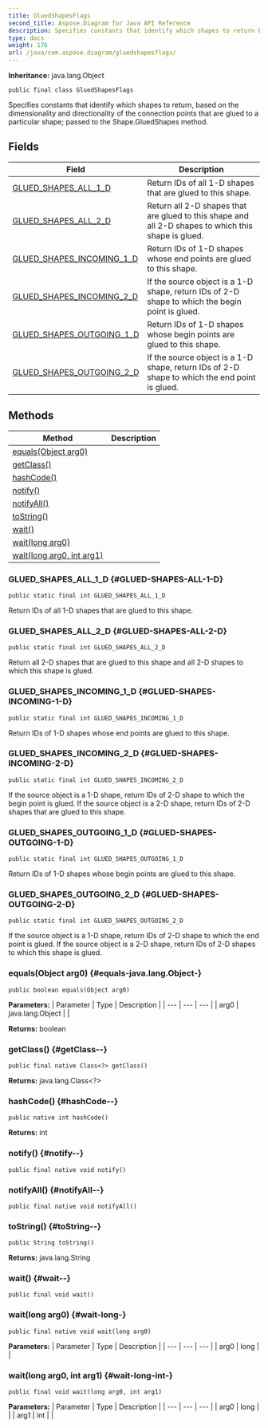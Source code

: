```yaml
---
title: GluedShapesFlags
second_title: Aspose.Diagram for Java API Reference
description: Specifies constants that identify which shapes to return based on the dimensionality and directionality of the connection points that are glued to a particular shape passed to the Shape.GluedShapes method.
type: docs
weight: 176
url: /java/com.aspose.diagram/gluedshapesflags/
---
```


**Inheritance:**
java.lang.Object
```
public final class GluedShapesFlags
```

Specifies constants that identify which shapes to return, based on the dimensionality and directionality of the connection points that are glued to a particular shape; passed to the Shape.GluedShapes method.
## Fields

| Field | Description |
| --- | --- |
| [GLUED_SHAPES_ALL_1_D](#GLUED-SHAPES-ALL-1-D) | Return IDs of all 1-D shapes that are glued to this shape. |
| [GLUED_SHAPES_ALL_2_D](#GLUED-SHAPES-ALL-2-D) | Return all 2-D shapes that are glued to this shape and all 2-D shapes to which this shape is glued. |
| [GLUED_SHAPES_INCOMING_1_D](#GLUED-SHAPES-INCOMING-1-D) | Return IDs of 1-D shapes whose end points are glued to this shape. |
| [GLUED_SHAPES_INCOMING_2_D](#GLUED-SHAPES-INCOMING-2-D) | If the source object is a 1-D shape, return IDs of 2-D shape to which the begin point is glued. |
| [GLUED_SHAPES_OUTGOING_1_D](#GLUED-SHAPES-OUTGOING-1-D) | Return IDs of 1-D shapes whose begin points are glued to this shape. |
| [GLUED_SHAPES_OUTGOING_2_D](#GLUED-SHAPES-OUTGOING-2-D) | If the source object is a 1-D shape, return IDs of 2-D shape to which the end point is glued. |
## Methods

| Method | Description |
| --- | --- |
| [equals(Object arg0)](#equals-java.lang.Object-) |  |
| [getClass()](#getClass--) |  |
| [hashCode()](#hashCode--) |  |
| [notify()](#notify--) |  |
| [notifyAll()](#notifyAll--) |  |
| [toString()](#toString--) |  |
| [wait()](#wait--) |  |
| [wait(long arg0)](#wait-long-) |  |
| [wait(long arg0, int arg1)](#wait-long-int-) |  |
### GLUED_SHAPES_ALL_1_D {#GLUED-SHAPES-ALL-1-D}
```
public static final int GLUED_SHAPES_ALL_1_D
```


Return IDs of all 1-D shapes that are glued to this shape.

### GLUED_SHAPES_ALL_2_D {#GLUED-SHAPES-ALL-2-D}
```
public static final int GLUED_SHAPES_ALL_2_D
```


Return all 2-D shapes that are glued to this shape and all 2-D shapes to which this shape is glued.

### GLUED_SHAPES_INCOMING_1_D {#GLUED-SHAPES-INCOMING-1-D}
```
public static final int GLUED_SHAPES_INCOMING_1_D
```


Return IDs of 1-D shapes whose end points are glued to this shape.

### GLUED_SHAPES_INCOMING_2_D {#GLUED-SHAPES-INCOMING-2-D}
```
public static final int GLUED_SHAPES_INCOMING_2_D
```


If the source object is a 1-D shape, return IDs of 2-D shape to which the begin point is glued. If the source object is a 2-D shape, return IDs of 2-D shapes that are glued to this shape.

### GLUED_SHAPES_OUTGOING_1_D {#GLUED-SHAPES-OUTGOING-1-D}
```
public static final int GLUED_SHAPES_OUTGOING_1_D
```


Return IDs of 1-D shapes whose begin points are glued to this shape.

### GLUED_SHAPES_OUTGOING_2_D {#GLUED-SHAPES-OUTGOING-2-D}
```
public static final int GLUED_SHAPES_OUTGOING_2_D
```


If the source object is a 1-D shape, return IDs of 2-D shape to which the end point is glued. If the source object is a 2-D shape, return IDs of 2-D shapes to which this shape is glued.

### equals(Object arg0) {#equals-java.lang.Object-}
```
public boolean equals(Object arg0)
```




**Parameters:**
| Parameter | Type | Description |
| --- | --- | --- |
| arg0 | java.lang.Object |  |

**Returns:**
boolean
### getClass() {#getClass--}
```
public final native Class<?> getClass()
```




**Returns:**
java.lang.Class<?>
### hashCode() {#hashCode--}
```
public native int hashCode()
```




**Returns:**
int
### notify() {#notify--}
```
public final native void notify()
```




### notifyAll() {#notifyAll--}
```
public final native void notifyAll()
```




### toString() {#toString--}
```
public String toString()
```




**Returns:**
java.lang.String
### wait() {#wait--}
```
public final void wait()
```




### wait(long arg0) {#wait-long-}
```
public final native void wait(long arg0)
```




**Parameters:**
| Parameter | Type | Description |
| --- | --- | --- |
| arg0 | long |  |

### wait(long arg0, int arg1) {#wait-long-int-}
```
public final void wait(long arg0, int arg1)
```




**Parameters:**
| Parameter | Type | Description |
| --- | --- | --- |
| arg0 | long |  |
| arg1 | int |  |


